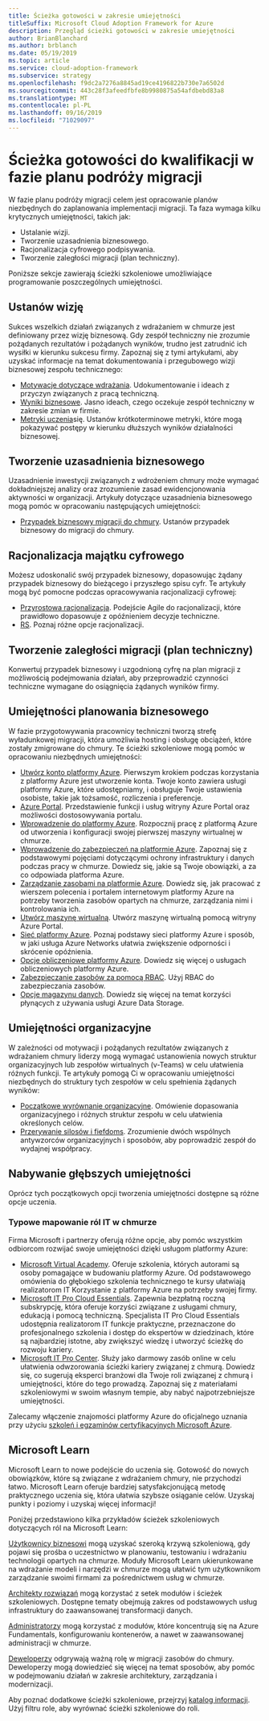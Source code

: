 ```yaml
---
title: Ścieżka gotowości w zakresie umiejętności
titleSuffix: Microsoft Cloud Adoption Framework for Azure
description: Przegląd ścieżki gotowości w zakresie umiejętności
author: BrianBlanchard
ms.author: brblanch
ms.date: 05/19/2019
ms.topic: article
ms.service: cloud-adoption-framework
ms.subservice: strategy
ms.openlocfilehash: f9dc2a7276a8845ad19ce4196822b730e7a6502d
ms.sourcegitcommit: 443c28f3afeedfbfe8b9980875a54afdbebd83a8
ms.translationtype: MT
ms.contentlocale: pl-PL
ms.lasthandoff: 09/16/2019
ms.locfileid: "71029097"
---
```

# <a name="skills-readiness-path-during-the-plan-phase-of-a-migration-journey"></a>Ścieżka gotowości do kwalifikacji w fazie planu podróży migracji

W fazie planu podróży migracji celem jest opracowanie planów niezbędnych do zaplanowania implementacji migracji. Ta faza wymaga kilku krytycznych umiejętności, takich jak:

- Ustalanie wizji.
- Tworzenie uzasadnienia biznesowego.
- Racjonalizacja cyfrowego podpisywania.
- Tworzenie zaległości migracji (plan techniczny).

Poniższe sekcje zawierają ścieżki szkoleniowe umożliwiające programowanie poszczególnych umiejętności.

## <a name="establish-the-vision"></a>Ustanów wizję

Sukces wszelkich działań związanych z wdrażaniem w chmurze jest definiowany przez wizję biznesową. Gdy zespół techniczny nie zrozumie pożądanych rezultatów i pożądanych wyników, trudno jest zatrudnić ich wysiłki w kierunku sukcesu firmy. Zapoznaj się z tymi artykułami, aby uzyskać informacje na temat dokumentowania i przegubowego wizji biznesowej zespołu technicznego:

- [Motywacje dotyczące wdrażania](./motivations.md). Udokumentowanie i ideach z przyczyn związanych z pracą techniczną.
- [Wyniki biznesowe](./business-outcomes/index.md). Jasno ideach, czego oczekuje zespół techniczny w zakresie zmian w firmie.
- [Metryki uczenia](./learning-metrics.md)się. Ustanów krótkoterminowe metryki, które mogą pokazywać postępy w kierunku dłuższych wyników działalności biznesowej.

## <a name="build-the-business-justification"></a>Tworzenie uzasadnienia biznesowego

Uzasadnienie inwestycji związanych z wdrożeniem chmury może wymagać dokładniejszej analizy oraz zrozumienie zasad ewidencjonowania aktywności w organizacji. Artykuły dotyczące uzasadnienia biznesowego mogą pomóc w opracowaniu następujących umiejętności:

- [Przypadek biznesowy migracji do chmury](./cloud-migration-business-case.md). Ustanów przypadek biznesowy do migracji do chmury.

## <a name="rationalize-the-digital-estate"></a>Racjonalizacja majątku cyfrowego

Możesz udoskonalić swój przypadek biznesowy, dopasowując żądany przypadek biznesowy do bieżącego i przyszłego spisu cyfr. Te artykuły mogą być pomocne podczas opracowywania racjonalizacji cyfrowej:

- [Przyrostowa racjonalizacja](../digital-estate/rationalize.md). Podejście Agile do racjonalizacji, które prawidłowo dopasowuje z opóźnieniem decyzje techniczne.
- [RS](../digital-estate/5-rs-of-rationalization.md). Poznaj różne opcje racjonalizacji.

## <a name="create-a-migration-backlog-technical-plan"></a>Tworzenie zaległości migracji (plan techniczny)

Konwertuj przypadek biznesowy i uzgodnioną cyfrę na plan migracji z możliwością podejmowania działań, aby przeprowadzić czynności techniczne wymagane do osiągnięcia żądanych wyników firmy.

## <a name="business-planning-skills"></a>Umiejętności planowania biznesowego

W fazie przygotowywania pracownicy techniczni tworzą strefę wyładunkowej migracji, która umożliwia hosting i obsługę obciążeń, które zostały zmigrowane do chmury. Te ścieżki szkoleniowe mogą pomóc w opracowaniu niezbędnych umiejętności:

- [Utwórz konto platformy Azure](/learn/modules/create-an-azure-account). Pierwszym krokiem podczas korzystania z platformy Azure jest utworzenie konta. Twoje konto zawiera usługi platformy Azure, które udostępniamy, i obsługuje Twoje ustawienia osobiste, takie jak tożsamość, rozliczenia i preferencje.
- [Azure Portal](/learn/modules/tour-azure-portal). Przedstawienie funkcji i usług witryny Azure Portal oraz możliwości dostosowywania portalu.
- [Wprowadzenie do platformy Azure](/learn/modules/welcome-to-azure). Rozpocznij pracę z platformą Azure od utworzenia i konfiguracji swojej pierwszej maszyny wirtualnej w chmurze.
- [Wprowadzenie do zabezpieczeń na platformie Azure](/learn/modules/intro-to-security-in-azure). Zapoznaj się z podstawowymi pojęciami dotyczącymi ochrony infrastruktury i danych podczas pracy w chmurze. Dowiedz się, jakie są Twoje obowiązki, a za co odpowiada platforma Azure.
- [Zarządzanie zasobami na platformie Azure](/learn/paths/manage-resources-in-azure). Dowiedz się, jak pracować z wierszem polecenia i portalem internetowym platformy Azure na potrzeby tworzenia zasobów opartych na chmurze, zarządzania nimi i kontrolowania ich.
- [Utwórz maszynę wirtualną](/learn/modules/create-windows-virtual-machine-in-azure). Utwórz maszynę wirtualną pomocą witryny Azure Portal.
- [Sieć platformy Azure](/learn/modules/intro-to-azure-networking). Poznaj podstawy sieci platformy Azure i sposób, w jaki usługa Azure Networks ułatwia zwiększenie odporności i skrócenie opóźnienia.
- [Opcje obliczeniowe platformy Azure](/learn/modules/intro-to-azure-compute). Dowiedz się więcej o usługach obliczeniowych platformy Azure.
- [Zabezpieczanie zasobów za pomocą RBAC](/learn/modules/secure-azure-resources-with-rbac). Użyj RBAC do zabezpieczania zasobów.
- [Opcje magazynu danych](/learn/modules/intro-to-data-in-azure/index). Dowiedz się więcej na temat korzyści płynących z używania usługi Azure Data Storage.

## <a name="organizational-skills"></a>Umiejętności organizacyjne

W zależności od motywacji i pożądanych rezultatów związanych z wdrażaniem chmury liderzy mogą wymagać ustanowienia nowych struktur organizacyjnych lub zespołów wirtualnych (v-Teams) w celu ułatwienia różnych funkcji. Te artykuły pomogą Ci w opracowaniu umiejętności niezbędnych do struktury tych zespołów w celu spełnienia żądanych wyników:

- [Początkowe wyrównanie organizacyjne](../organize/index.md). Omówienie dopasowania organizacyjnego i różnych struktur zespołu w celu ułatwienia określonych celów.
- [Przerywanie silosów i fiefdoms](../organize/fiefdoms-silos.md). Zrozumienie dwóch wspólnych antywzorców organizacyjnych i sposobów, aby poprowadzić zespół do wydajnej współpracy.

## <a name="deeper-skills-exploration"></a>Nabywanie głębszych umiejętności

Oprócz tych początkowych opcji tworzenia umiejętności dostępne są różne opcje uczenia.

### <a name="typical-mappings-of-cloud-it-roles"></a>Typowe mapowanie ról IT w chmurze

Firma Microsoft i partnerzy oferują różne opcje, aby pomóc wszystkim odbiorcom rozwijać swoje umiejętności dzięki usługom platformy Azure:

- [Microsoft Virtual Academy](https://mva.microsoft.com/product-training/microsoft-azure). Oferuje szkolenia, których autorami są osoby pomagające w budowaniu platformy Azure. Od podstawowego omówienia do głębokiego szkolenia technicznego te kursy ułatwiają realizatorom IT Korzystanie z platformy Azure na potrzeby swojej firmy.
- [Microsoft IT Pro Cloud Essentials](https://www.microsoft.com/azureessentials). Zapewnia bezpłatną roczną subskrypcję, która oferuje korzyści związane z usługami chmury, edukacją i pomocą techniczną. Specjalista IT Pro Cloud Essentials udostępnia realizatorom IT funkcje praktyczne, przeznaczone do profesjonalnego szkolenia i dostęp do ekspertów w dziedzinach, które są najbardziej istotne, aby zwiększyć wiedzę i utworzyć ścieżkę do rozwoju kariery.
- [Microsoft IT Pro Center](https://www.microsoft.com/itpro). Służy jako darmowy zasób online w celu ułatwienia odwzorowania ścieżki kariery związanej z chmurą. Dowiedz się, co sugerują eksperci branżowi dla Twoje roli związanej z chmurą i umiejętności, które do tego prowadzą. Zapoznaj się z materiałami szkoleniowymi w swoim własnym tempie, aby nabyć najpotrzebniejsze umiejętności.

Zalecamy włączenie znajomości platformy Azure do oficjalnego uznania przy użyciu [szkoleń i egzaminów certyfikacyjnych Microsoft Azure](https://www.microsoft.com/learning/azure-certification.aspx).

## <a name="microsoft-learn"></a>Microsoft Learn

Microsoft Learn to nowe podejście do uczenia się. Gotowość do nowych obowiązków, które są związane z wdrażaniem chmury, nie przychodzi łatwo. Microsoft Learn oferuje bardziej satysfakcjonującą metodę praktycznego uczenia się, która ułatwia szybsze osiąganie celów. Uzyskaj punkty i poziomy i uzyskaj więcej informacji!

Poniżej przedstawiono kilka przykładów ścieżek szkoleniowych dotyczących ról na Microsoft Learn:

[Użytkownicy biznesowi](/learn/browse/?roles=business-user) mogą uzyskać szeroką krzywą szkoleniową, gdy pojawi się prośba o uczestnictwo w planowaniu, testowaniu i wdrażaniu technologii opartych na chmurze. Moduły Microsoft Learn ukierunkowane na wdrażanie modeli i narzędzi w chmurze mogą ułatwić tym użytkownikom zarządzanie swoimi firmami za pośrednictwem usług w chmurze.

[Architekty rozwiązań](/learn/browse/?roles=solution-architect) mogą korzystać z setek modułów i ścieżek szkoleniowych. Dostępne tematy obejmują zakres od podstawowych usług infrastruktury do zaawansowanej transformacji danych.

[Administratorzy](/learn/browse/?roles=administrator) mogą korzystać z modułów, które koncentrują się na Azure Fundamentals, konfigurowaniu kontenerów, a nawet w zaawansowanej administracji w chmurze.

[Deweloperzy](/learn/browse/?roles=developer&term=infrastructure) odgrywają ważną rolę w migracji zasobów do chmury. Deweloperzy mogą dowiedzieć się więcej na temat sposobów, aby pomóc w podejmowaniu działań w zakresie architektury, zarządzania i modernizacji.

Aby poznać dodatkowe ścieżki szkoleniowe, przejrzyj [katalog informacji](/learn/browse). Użyj filtru role, aby wyrównać ścieżki szkoleniowe do roli.
